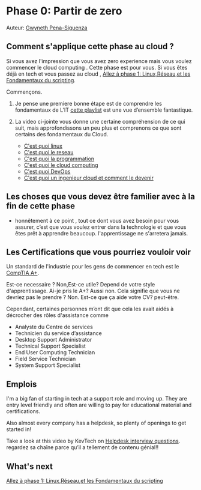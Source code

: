 # Phase 0: Partir de zero 

Auteur: [Gwyneth Pena-Siguenza](https://twitter.com/madebygps)

## Comment s'applique cette phase au cloud ?

Si vous avez l'impression que vous avez zero experience mais vous voulez commencer le cloud computing . Cette phase est pour vous.  Si vous êtes déjà en tech et vous passez au cloud
, 
[Allez à phase 1: Linux,Réseau,et les Fondamentaux du scripting](../phase1/README.md).


Commençons. 

1. Je pense une premiere bonne étape est de comprendre les fondamentaux de L'IT  [cette playlist](https://www.youtube.com/playlist?list=PLG49S3nxzAnlGHY8ObL8DiyP3AIu9vd3K) est une vue d’ensemble fantastique.

2. La video ci-jointe vous donne une certaine compréhension de ce qui suit, mais approfondissons un peu plus et comprenons ce que sont certains des fondamentaux du Cloud.

   - [C'est quoi linux ](https://youtu.be/PwugmcN1hf8)
   - [C'est quoi le reseau](https://youtu.be/3QhU9jd03a0)
   - [C'est quoi la programmation](https://youtu.be/ifo76VyrBYo)
   - [C'est quoi le cloud computing](https://youtu.be/eZLcyTxi8ZI)
   - [C'est quoi DevOps ](https://youtu.be/9pZ2xmsSDdo/)
   - [C'est quoi un ingenieur cloud et comment le devenir](https://youtu.be/7i1WMGxyt4Q)


## Les choses que vous devez être familier avec à la fin de cette phase

- honnêtement à ce point , tout ce dont vous avez besoin pour vous assurer, c’est que vous voulez entrer dans la technologie et que vous êtes prêt à apprendre beaucoup. l'apprentissage ne s'arretera jamais.


## Les Certifications que vous pourriez vouloir voir

 Un standard de l'industrie pour les gens de commencer en tech est le [CompTIA A+](https://www.comptia.org/certifications/a).

Est-ce necessaire ? Non,Est-ce utile? Depend de votre style d'apprentissage. Ai-je pris le A+? Aussi non. Cela signifie que vous ne devriez pas le prendre ? Non. Est-ce que ça aide votre CV? peut-être.

Cependant, certaines personnes m’ont dit que cela les avait aidés à décrocher des rôles d'assistance comme

- Analyste du Centre de services
- Technicien du service d’assistance
- Desktop Support Administrator
- Technical Support Specialist
- End User Computing Technician
- Field Service Technician
- System Support Specialist

## Emplois

I'm a big fan of starting in tech at a support role and moving up. They are entry level friendly and often are willing to pay for educational material and certifications. 

Also almost every company has a helpdesk, so plenty of openings to get started in!

Take a look at this video by KevTech on [Helpdesk interview questions](https://youtu.be/McxVgoQaCpU). regardez sa chaîne parce qu’il a tellement de contenu génial!!

## What's next


[Allez à phase 1: Linux,Réseau,et les Fondamentaux du scripting](../phase1/README.md)
